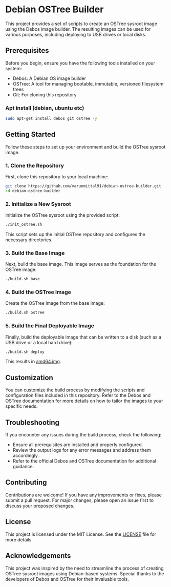 # Debian OSTree Builder

This project provides a set of scripts to create an OSTree sysroot image using the Debos image builder. The resulting images can be used for various purposes, including deploying to USB drives or local disks.

## Prerequisites

Before you begin, ensure you have the following tools installed on your system:

- Debos: A Debian OS image builder
- OSTree: A tool for managing bootable, immutable, versioned filesystem trees
- Git: For cloning this repository

### Apt install (debian, ubuntu etc)

```bash
sudo apt-get install debos git ostree -y
```

## Getting Started

Follow these steps to set up your environment and build the OSTree sysroot image.

### 1. Clone the Repository

First, clone this repository to your local machine:

```bash
git clone https://github.com/varunmittal91/debian-ostree-builder.git
cd debian-ostree-builder
```

### 2. Initialize a New Sysroot

Initialize the OSTree sysroot using the provided script:

```bash
./init_ostree.sh
```

This script sets up the initial OSTree repository and configures the necessary directories.

### 3. Build the Base Image

Next, build the base image. This image serves as the foundation for the OSTree image:

```bash
./build.sh base
```

### 4. Build the OSTree Image

Create the OSTree image from the base image:

```bash
./build.sh ostree
```

### 5. Build the Final Deployable Image

Finally, build the deployable image that can be written to a disk (such as a USB drive or a local hard drive):

```bash
./build.sh deploy
```

This results in [amd64.img](build/amd64.img).

## Customization

You can customize the build process by modifying the scripts and configuration files included in this repository. Refer to the Debos and OSTree documentation for more details on how to tailor the images to your specific needs.

## Troubleshooting

If you encounter any issues during the build process, check the following:

- Ensure all prerequisites are installed and properly configured.
- Review the output logs for any error messages and address them accordingly.
- Refer to the official Debos and OSTree documentation for additional guidance.

## Contributing

Contributions are welcome! If you have any improvements or fixes, please submit a pull request. For major changes, please open an issue first to discuss your proposed changes.

## License

This project is licensed under the MIT License. See the [LICENSE](LICENSE) file for more details.

## Acknowledgements

This project was inspired by the need to streamline the process of creating OSTree sysroot images using Debian-based systems. Special thanks to the developers of Debos and OSTree for their invaluable tools.
